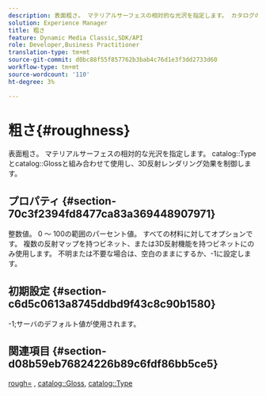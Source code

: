 ```yaml
---
description: 表面粗さ。 マテリアルサーフェスの相対的な光沢を指定します。 カタログの種類とカタログの光沢と組み合わせて使用し、3D反射レンダリング効果を制御します。
solution: Experience Manager
title: 粗さ
feature: Dynamic Media Classic,SDK/API
role: Developer,Business Practitioner
translation-type: tm+mt
source-git-commit: d0bc88f55f857762b3bab4c76d1e3f3dd2733d60
workflow-type: tm+mt
source-wordcount: '110'
ht-degree: 3%

---
```



# 粗さ{#roughness}

表面粗さ。 マテリアルサーフェスの相対的な光沢を指定します。 catalog::Typeとcatalog::Glossと組み合わせて使用し、3D反射レンダリング効果を制御します。

## プロパティ {#section-70c3f2394fd8477ca83a369448907971}

整数値。 0 ～ 100の範囲のパーセント値。 すべての材料に対してオプションです。 複数の反射マップを持つビネット、または3D反射機能を持つビネットにのみ使用します。 不明または不要な場合は、空白のままにするか、-1に設定します。

## 初期設定 {#section-c6d5c0613a8745ddbd9f43c8c90b1580}

-1;サーバのデフォルト値が使用されます。

## 関連項目 {#section-d08b59eb76824226b89c6fdf86bb5ce5}

[rough=](../../../../../ir-api/http-protocol/image-rendering-api-ref/c-ir-http-protocol-ref/c-ir-http-protocol-command-reference/r-ir-rough.md#reference-00add846b09f4dc39420bda1ca414180) ,  [catalog::Gloss](../../../../../ir-api/material-cat/image-rendering-api-ref/c-ir-material-catalog/c-ir-material-data-reference/r-ir-cat-gloss.md#reference-5277f62a67e2408ab94699aa712f1eeb),  [catalog::Type](../../../../../ir-api/material-cat/image-rendering-api-ref/c-ir-material-catalog/c-ir-material-data-reference/r-ir-cat-type.md#reference-9bea147dda9f4e74bc0ec79dcc0d9161)
